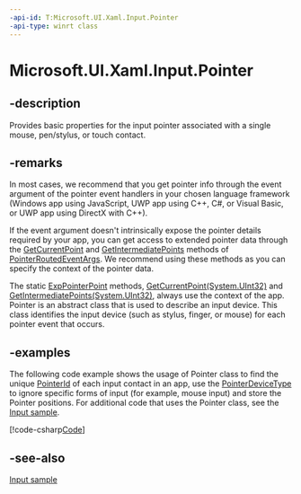 ```yaml
---
-api-id: T:Microsoft.UI.Xaml.Input.Pointer
-api-type: winrt class
---
```


<!-- Class syntax.
public class Pointer : Windows.UI.Xaml.Input.IPointer
-->

# Microsoft.UI.Xaml.Input.Pointer

## -description

Provides basic properties for the input pointer associated with a single mouse, pen/stylus, or touch contact.

## -remarks

In most cases, we recommend that you get pointer info through the event argument of the pointer event handlers in your chosen language framework (Windows app using JavaScript, UWP app using C++, C#, or Visual Basic, or UWP app using DirectX with C++).

If the event argument doesn't intrinsically expose the pointer details required by your app, you can get access to extended pointer data through the [GetCurrentPoint](pointerroutedeventargs_getcurrentpoint_293890010.md) and [GetIntermediatePoints](pointerroutedeventargs_getintermediatepoints_516826524.md) methods of [PointerRoutedEventArgs](pointerroutedeventargs.md). We recommend using these methods as you can specify the context of the pointer data.

The static [ExpPointerPoint](../microsoft.ui.input.experimental/exppointerpoint.md) methods, [GetCurrentPoint(System.UInt32)](../microsoft.ui.input.experimental/exppointerpoint_getcurrentpoint_131721878.md) and [GetIntermediatePoints(System.UInt32)](../microsoft.ui.input.experimental/exppointerpoint_getintermediatepoints_143894736.md), always use the context of the app.
Pointer is an abstract class that is used to describe an input device. This class identifies the input device (such as stylus, finger, or mouse) for each pointer event that occurs.

## -examples

The following code example shows the usage of Pointer class to find the unique [PointerId](pointer_pointerid.md) of each input contact in an app, use the [PointerDeviceType](pointer_pointerdevicetype.md) to ignore specific forms of input (for example, mouse input) and store the Pointer positions. For additional code that uses the Pointer class, see the [Input sample](https://github.com/microsoftarchive/msdn-code-gallery-microsoft/tree/411c271e537727d737a53fa2cbe99eaecac00cc0/Official%20Windows%20Platform%20Sample/Input%20XAML%20user%20input%20events%20sample).


[!code-csharp[Code](../microsoft.ui.xaml.input/code/PointerExample/csharp/BlankPage.xaml.cs#SnippetCode)]

## -see-also
[Input sample](https://github.com/microsoftarchive/msdn-code-gallery-microsoft/tree/411c271e537727d737a53fa2cbe99eaecac00cc0/Official%20Windows%20Platform%20Sample/Input%20XAML%20user%20input%20events%20sample)
